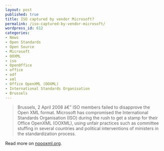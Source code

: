 ```yaml
---
layout: post
published: true
title: ISO captured by vendor Microsoft?
permalink: /iso-captured-by-vendor-microsoft/
wordpress_id: 612
categories:
- News
- Open Standards
- Open Source
- Microsoft
- OOXML
- iso
- OpenOffice
- office
- odf
- xml
- Office OpenXML (OOXML)
- International Standards Organisation
- Brussels
---
```





<blockquote>Brussels, 2 April 2008 &acirc;&euro;&rdquo; ISO members failed to disapprove the Open XML format. Microsoft has compromised the International Standards Organisation (ISO) during the rush to get a stamp for their Office OpenXML (OOXML), using unfair practices such as committee stuffing in several countries and political interventions of ministers in the standardization process.
</blockquote>

Read more on <a href="http://noooxml.wikidot.com/">noooxml.org</a>.


